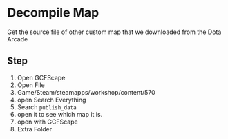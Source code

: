 
# Decompile Map

Get the source file of other custom map that we downloaded from the Dota Arcade

## Step

1. Open GCFScape
2. Open File
3. Game/Steam/steamapps/workshop/content/570
4. open Search Everything
5. Search `publish_data`
6. open it to see which map it is.
7. open with GCFScape
8. Extra Folder